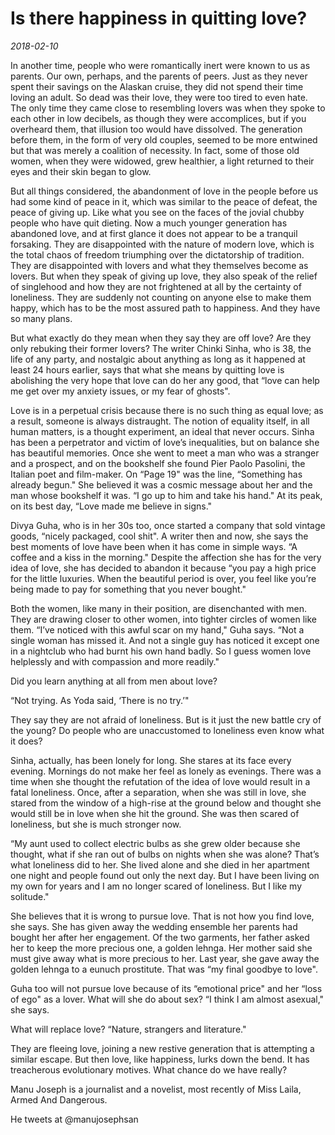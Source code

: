 # Is there happiness in quitting love?

*2018-02-10*

In another time, people who were romantically inert were known to us as
parents. Our own, perhaps, and the parents of peers. Just as they never
spent their savings on the Alaskan cruise, they did not spend their time
loving an adult. So dead was their love, they were too tired to even
hate. The only time they came close to resembling lovers was when they
spoke to each other in low decibels, as though they were accomplices,
but if you overheard them, that illusion too would have dissolved. The
generation before them, in the form of very old couples, seemed to be
more entwined but that was merely a coalition of necessity. In fact,
some of those old women, when they were widowed, grew healthier, a light
returned to their eyes and their skin began to glow.

But all things considered, the abandonment of love in the people before
us had some kind of peace in it, which was similar to the peace of
defeat, the peace of giving up. Like what you see on the faces of the
jovial chubby people who have quit dieting. Now a much younger
generation has abandoned love, and at first glance it does not appear to
be a tranquil forsaking. They are disappointed with the nature of modern
love, which is the total chaos of freedom triumphing over the
dictatorship of tradition. They are disappointed with lovers and what
they themselves become as lovers. But when they speak of giving up love,
they also speak of the relief of singlehood and how they are not
frightened at all by the certainty of loneliness. They are suddenly not
counting on anyone else to make them happy, which has to be the most
assured path to happiness. And they have so many plans.

But what exactly do they mean when they say they are off love? Are they
only rebuking their former lovers? The writer Chinki Sinha, who is 38,
the life of any party, and nostalgic about anything as long as it
happened at least 24 hours earlier, says that what she means by quitting
love is abolishing the very hope that love can do her any good, that
“love can help me get over my anxiety issues, or my fear of ghosts".

Love is in a perpetual crisis because there is no such thing as equal
love; as a result, someone is always distraught. The notion of equality
itself, in all human matters, is a thought experiment, an ideal that
never occurs. Sinha has been a perpetrator and victim of love’s
inequalities, but on balance she has beautiful memories. Once she went
to meet a man who was a stranger and a prospect, and on the bookshelf
she found Pier Paolo Pasolini, the Italian poet and film-maker. On “Page
19" was the line, “Something has already begun." She believed it was a
cosmic message about her and the man whose bookshelf it was. “I go up to
him and take his hand." At its peak, on its best day, “Love made me
believe in signs."

Divya Guha, who is in her 30s too, once started a company that sold
vintage goods, “nicely packaged, cool shit". A writer then and now, she
says the best moments of love have been when it has come in simple ways.
“A coffee and a kiss in the morning." Despite the affection she has for
the very idea of love, she has decided to abandon it because “you pay a
high price for the little luxuries. When the beautiful period is over,
you feel like you’re being made to pay for something that you never
bought."

Both the women, like many in their position, are disenchanted with men.
They are drawing closer to other women, into tighter circles of women
like them. “I’ve noticed with this awful scar on my hand," Guha says.
“Not a single woman has missed it. And not a single guy has noticed it
except one in a nightclub who had burnt his own hand badly. So I guess
women love helplessly and with compassion and more readily."

Did you learn anything at all from men about love?

“Not trying. As Yoda said, ‘There is no try.’"

They say they are not afraid of loneliness. But is it just the new
battle cry of the young? Do people who are unaccustomed to loneliness
even know what it does?

Sinha, actually, has been lonely for long. She stares at its face every
evening. Mornings do not make her feel as lonely as evenings. There was
a time when she thought the refutation of the idea of love would result
in a fatal loneliness. Once, after a separation, when she was still in
love, she stared from the window of a high-rise at the ground below and
thought she would still be in love when she hit the ground. She was then
scared of loneliness, but she is much stronger now.

“My aunt used to collect electric bulbs as she grew older because she
thought, what if she ran out of bulbs on nights when she was alone?
That’s what loneliness did to her. She lived alone and she died in her
apartment one night and people found out only the next day. But I have
been living on my own for years and I am no longer scared of loneliness.
But I like my solitude."

She believes that it is wrong to pursue love. That is not how you find
love, she says. She has given away the wedding ensemble her parents had
bought her after her engagement. Of the two garments, her father asked
her to keep the more precious one, a golden lehnga. Her mother said she
must give away what is more precious to her. Last year, she gave away
the golden lehnga to a eunuch prostitute. That was “my final goodbye to
love".

Guha too will not pursue love because of its “emotional price" and her
“loss of ego" as a lover. What will she do about sex? “I think I am
almost asexual," she says.

What will replace love? “Nature, strangers and literature."

They are fleeing love, joining a new restive generation that is
attempting a similar escape. But then love, like happiness, lurks down
the bend. It has treacherous evolutionary motives. What chance do we
have really?

Manu Joseph is a journalist and a novelist, most recently of Miss Laila,
Armed And Dangerous.

He tweets at @manujosephsan
